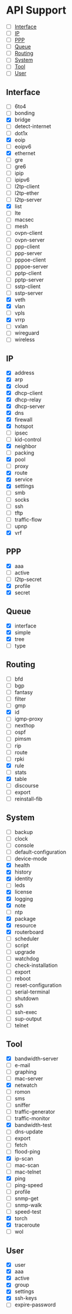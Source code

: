 # API Support

- [ ] [Interface](#interface)
- [ ] [IP](#ip)
- [ ] [PPP](#ppp)
- [ ] [Queue](#queue)
- [ ] [Routing](#routing)
- [ ] [System](#system)
- [ ] [Tool](#tool)
- [ ] [User](#user)

## Interface

- [ ] 6to4
- [ ] bonding
- [x] bridge
- [ ] detect-internet
- [ ] dot1x
- [x] eoip
- [ ] eoipv6
- [x] ethernet
- [ ] gre
- [ ] gre6
- [ ] ipip
- [ ] ipipv6
- [ ] l2tp-client
- [ ] l2tp-ether
- [ ] l2tp-server
- [x] list
- [ ] lte
- [ ] macsec
- [ ] mesh
- [ ] ovpn-client
- [ ] ovpn-server
- [ ] ppp-client
- [ ] ppp-server
- [ ] pppoe-client
- [ ] pppoe-server
- [ ] pptp-client
- [ ] pptp-server
- [ ] sstp-client
- [ ] sstp-server
- [x] veth
- [x] vlan
- [ ] vpls
- [x] vrrp
- [ ] vxlan
- [ ] wireguard
- [ ] wireless

## IP

- [x] address
- [x] arp
- [x] cloud
- [x] dhcp-client
- [x] dhcp-relay
- [x] dhcp-server
- [x] dns
- [x] firewall
- [x] hotspot
- [ ] ipsec
- [ ] kid-control
- [x] neighbor
- [ ] packing
- [x] pool
- [ ] proxy
- [x] route
- [x] service
- [x] settings
- [ ] smb
- [ ] socks
- [ ] ssh
- [ ] tftp
- [ ] traffic-flow
- [ ] upnp
- [x] vrf

## PPP

- [x] aaa
- [ ] active
- [ ] l2tp-secret
- [x] profile
- [x] secret

## Queue

- [x] interface
- [x] simple
- [x] tree
- [ ] type

## Routing

- [ ] bfd
- [ ] bgp
- [ ] fantasy
- [ ] filter
- [ ] gmp
- [x] id
- [ ] igmp-proxy
- [ ] nexthop
- [ ] ospf
- [ ] pimsm
- [ ] rip
- [ ] route
- [ ] rpki
- [x] rule
- [ ] stats
- [x] table
- [ ] discourse
- [ ] export
- [ ] reinstall-fib

## System

- [ ] backup
- [ ] clock
- [ ] console
- [ ] default-configuration
- [ ] device-mode
- [x] health
- [x] history
- [x] identity
- [ ] leds
- [x] license
- [x] logging
- [x] note
- [ ] ntp
- [x] package
- [x] resource
- [x] routerboard
- [ ] scheduler
- [ ] script
- [ ] upgrade
- [ ] watchdog
- [ ] check-installation
- [ ] export
- [ ] reboot
- [ ] reset-configuration
- [ ] serial-terminal
- [ ] shutdown
- [ ] ssh
- [ ] ssh-exec
- [ ] sup-output
- [ ] telnet

## Tool

- [x] bandwidth-server
- [ ] e-mail
- [ ] graphing
- [ ] mac-server
- [x] netwatch
- [ ] romon
- [ ] sms
- [ ] sniffer
- [ ] traffic-generator
- [ ] traffic-monitor
- [x] bandwidth-test
- [ ] dns-update
- [ ] export
- [ ] fetch
- [ ] flood-ping
- [x] ip-scan
- [ ] mac-scan
- [ ] mac-telnet
- [x] ping
- [ ] ping-speed
- [ ] profile
- [ ] snmp-get
- [ ] snmp-walk
- [ ] speed-test
- [x] torch
- [x] traceroute
- [ ] wol

## User

- [x] user
- [x] aaa
- [x] active
- [x] group
- [x] settings
- [x] ssh-keys
- [ ] expire-password
